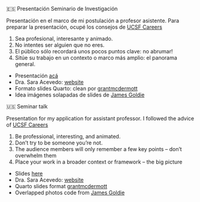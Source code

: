 :es: Presentación Seminario de Investigación

Presentación en el marco de mi postulación a profesor asistente. Para preparar la presentación, ocupé los consejos de [UCSF Careers](https://career.ucsf.edu/sites/g/files/tkssra2771/f/wysiwyg/ResearchersAcademicJobTalksUW.pdf) 

1. Sea profesional, interesante y animado.
2. No intentes ser alguien que no eres.
3. El público sólo recordará unos pocos puntos clave: no abrumar!
4. Sitúe su trabajo en un contexto o marco más amplio: el panorama general.

- Presentación [acá](https://saryace.github.io/seminario_sacevedo)
- Dra. Sara Acevedo: [website](https://saryace.github.io)
- Formato slides Quarto: clean por [grantmcdermott](https://github.com/grantmcdermott/quarto-revealjs-clean)
- Idea imágenes solapadas de slides de [James Goldie](https://github.com/jimjam-slam/talk-runapp-quarto-2022)

:us: Seminar talk 

Presentation for my application for assistant professor. I followed the advice of [UCSF Careers](https://career.ucsf.edu/sites/g/files/tkssra2771/f/wysiwyg/ResearchersAcademicJobTalksUW.pdf) 

1. Be professional, interesting, and animated.
2. Don’t try to be someone you’re not.
3. The audience members will only remember a few key points – don’t overwhelm them
4. Place your work in a broader context or framework – the big picture

- Slides [here](https://saryace.github.io/seminario_sacevedo)
- Dra. Sara Acevedo: [website](https://saryace.github.io)
- Quarto slides format [grantmcdermott](https://github.com/grantmcdermott/quarto-revealjs-clean)
- Overlapped photos code from [James Goldie](https://github.com/jimjam-slam/talk-runapp-quarto-2022)